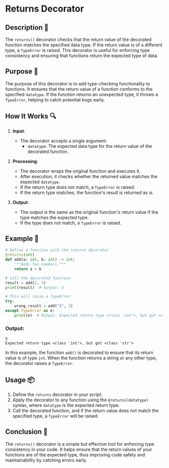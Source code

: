 # Returns Decorator

## Description 📝

The `returns()` decorator checks that the return value of the decorated function matches the specified data type.
If the return value is of a different type, a `TypeError` is raised.
This decorator is useful for enforcing type consistency and ensuring that functions return the expected type of data.

## Purpose 🎯

The purpose of this decorator is to add type-checking functionality to functions.
It ensures that the return value of a function conforms to the specified `datatype`.
If the function returns an unexpected type, it throws a `TypeError`, helping to catch potential bugs early.

## How It Works 🔍

1. **Input**:

    - The decorator accepts a single argument:
        - `datatype`: The expected data type for the return value of the decorated function.

2. **Processing**:

    - The decorator wraps the original function and executes it.
    - After execution, it checks whether the returned value matches the expected `datatype`.
    - If the return type does not match, a `TypeError` is raised.
    - If the return type matches, the function's result is returned as is.

3. **Output**:
    - The output is the same as the original function's return value if the type matches the expected type.
    - If the type does not match, a `TypeError` is raised.

## Example 📜

```python
# Define a function with the returns decorator
@returns(int)
def add(a: int, b: int) -> int:
    """Adds two numbers."""
    return a + b

# Call the decorated function
result = add(2, 3)
print(result)  # Output: 5

# This will raise a TypeError
try:
    wrong_result = add("2", 3)
except TypeError as e:
    print(e)  # Output: Expected return type <class 'int'>, but got <class 'str'>
```

### Output:

```text
5
Expected return type <class 'int'>, but got <class 'str'>
```

In this example, the function `add()` is decorated to ensure that its return value is of type `int`. When the function returns a string or any other type, the decorator raises a `TypeError`.

## Usage 📦

1. Define the `returns` decorator in your script.
2. Apply the decorator to any function using the `@returns(datatype)` syntax, where `datatype` is the expected return type.
3. Call the decorated function, and if the return value does not match the specified type, a `TypeError` will be raised.

## Conclusion 🚀

The `returns()` decorator is a simple but effective tool for enforcing type consistency in your code.
It helps ensure that the return values of your functions are of the expected type, thus improving code safety and maintainability by catching errors early.
